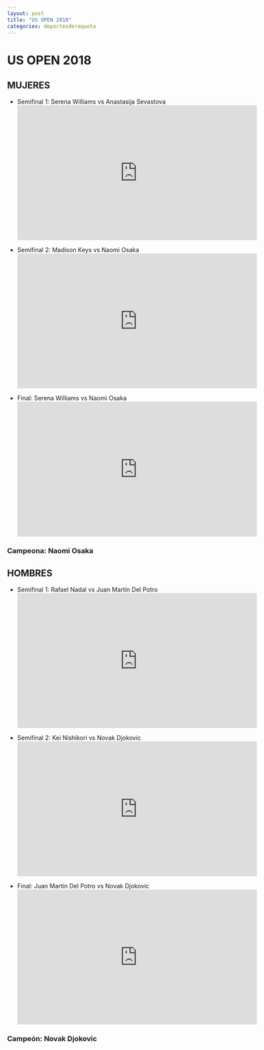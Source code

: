 ```yaml
---
layout: post
title: "US OPEN 2018"
categories: deportesderaqueta
---
```


# US OPEN 2018

## MUJERES

- Semifinal 1: Serena Williams vs Anastasija Sevastova <iframe width="560" height="315" src="https://www.youtube.com/embed/uB0PsFsqSxA" frameborder="0" allow="accelerometer; autoplay; encrypted-media; gyroscope; picture-in-picture" allowfullscreen></iframe>

- Semifinal 2: Madison Keys vs Naomi Osaka <iframe width="560" height="315" src="https://www.youtube.com/embed/t-aNog5Ha1Q" frameborder="0" allow="accelerometer; autoplay; encrypted-media; gyroscope; picture-in-picture" allowfullscreen></iframe>

- Final: Serena Williams vs Naomi Osaka <iframe width="560" height="315" src="https://www.youtube.com/embed/aFWwO7RR2QM" frameborder="0" allow="accelerometer; autoplay; encrypted-media; gyroscope; picture-in-picture" allowfullscreen></iframe>

### Campeona: Naomi Osaka

## HOMBRES

- Semifinal 1: Rafael Nadal vs Juan Martín Del Potro <iframe width="560" height="315" src="https://www.youtube.com/embed/tSu71KfjUMQ" frameborder="0" allow="accelerometer; autoplay; encrypted-media; gyroscope; picture-in-picture" allowfullscreen></iframe>

- Semifinal 2: Kei Nishikori vs Novak Djokovic <iframe width="560" height="315" src="https://www.youtube.com/embed/0od4HBnR3No" frameborder="0" allow="accelerometer; autoplay; encrypted-media; gyroscope; picture-in-picture" allowfullscreen></iframe>

- Final: Juan Martín Del Potro vs Novak Djokovic <iframe width="560" height="315" src="https://www.youtube.com/embed/cl95jJEA7Kc" frameborder="0" allow="accelerometer; autoplay; encrypted-media; gyroscope; picture-in-picture" allowfullscreen></iframe>

### Campeón: Novak Djokovic
